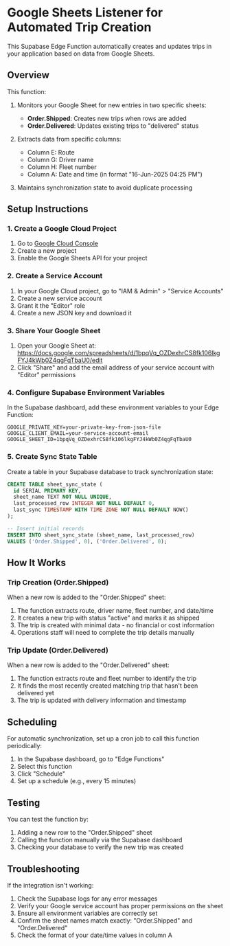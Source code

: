 # Google Sheets Listener for Automated Trip Creation

This Supabase Edge Function automatically creates and updates trips in your application based on data from Google Sheets.

## Overview

This function:

1. Monitors your Google Sheet for new entries in two specific sheets:
   - **Order.Shipped**: Creates new trips when rows are added
   - **Order.Delivered**: Updates existing trips to "delivered" status

2. Extracts data from specific columns:
   - Column E: Route
   - Column G: Driver name
   - Column H: Fleet number
   - Column A: Date and time (in format "16-Jun-2025 04:25 PM")

3. Maintains synchronization state to avoid duplicate processing

## Setup Instructions

### 1. Create a Google Cloud Project

1. Go to [Google Cloud Console](https://console.cloud.google.com/)
2. Create a new project
3. Enable the Google Sheets API for your project

### 2. Create a Service Account

1. In your Google Cloud project, go to "IAM & Admin" > "Service Accounts"
2. Create a new service account
3. Grant it the "Editor" role
4. Create a new JSON key and download it

### 3. Share Your Google Sheet

1. Open your Google Sheet at: https://docs.google.com/spreadsheets/d/1bpqVq_OZDexhrCS8fk106lkgFYJ4kWb0Z4qgFqTbaU0/edit
2. Click "Share" and add the email address of your service account with "Editor" permissions

### 4. Configure Supabase Environment Variables

In the Supabase dashboard, add these environment variables to your Edge Function:

```
GOOGLE_PRIVATE_KEY=your-private-key-from-json-file
GOOGLE_CLIENT_EMAIL=your-service-account-email
GOOGLE_SHEET_ID=1bpqVq_OZDexhrCS8fk106lkgFYJ4kWb0Z4qgFqTbaU0
```

### 5. Create Sync State Table

Create a table in your Supabase database to track synchronization state:

```sql
CREATE TABLE sheet_sync_state (
  id SERIAL PRIMARY KEY,
  sheet_name TEXT NOT NULL UNIQUE,
  last_processed_row INTEGER NOT NULL DEFAULT 0,
  last_sync TIMESTAMP WITH TIME ZONE NOT NULL DEFAULT NOW()
);

-- Insert initial records
INSERT INTO sheet_sync_state (sheet_name, last_processed_row) 
VALUES ('Order.Shipped', 0), ('Order.Delivered', 0);
```

## How It Works

### Trip Creation (Order.Shipped)

When a new row is added to the "Order.Shipped" sheet:

1. The function extracts route, driver name, fleet number, and date/time
2. It creates a new trip with status "active" and marks it as shipped
3. The trip is created with minimal data - no financial or cost information
4. Operations staff will need to complete the trip details manually

### Trip Update (Order.Delivered)

When a new row is added to the "Order.Delivered" sheet:

1. The function extracts route and fleet number to identify the trip
2. It finds the most recently created matching trip that hasn't been delivered yet
3. The trip is updated with delivery information and timestamp

## Scheduling

For automatic synchronization, set up a cron job to call this function periodically:

1. In the Supabase dashboard, go to "Edge Functions"
2. Select this function
3. Click "Schedule"
4. Set up a schedule (e.g., every 15 minutes)

## Testing

You can test the function by:

1. Adding a new row to the "Order.Shipped" sheet
2. Calling the function manually via the Supabase dashboard
3. Checking your database to verify the new trip was created

## Troubleshooting

If the integration isn't working:

1. Check the Supabase logs for any error messages
2. Verify your Google service account has proper permissions on the sheet
3. Ensure all environment variables are correctly set
4. Confirm the sheet names match exactly: "Order.Shipped" and "Order.Delivered"
5. Check the format of your date/time values in column A